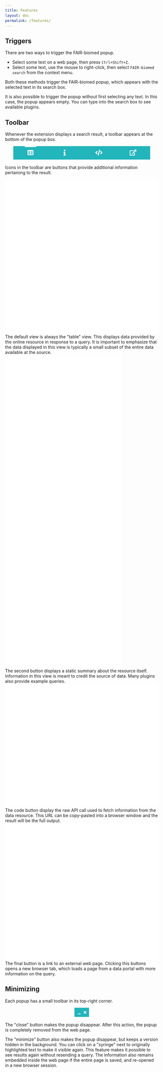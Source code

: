 ```yaml
---
title: Features
layout: doc
permalink: /features/
---
```



## Triggers

There are two ways to trigger the FAIR-biomed popup.

- Select some text on a web page, then press `Ctrl+Shift+Z`.
- Select some text, use the mouse to right-click, then select `FAIR-biomed search` from the context menu.

Both these methods trigger the FAIR-biomed popup, which appears with the selected text in its search box.

It is also possible to trigger the popup without first selecting any text. In this case, the popup appears empty. You can type into the search box to see available plugins.


## Toolbar

Whenever the extension displays a search result, a toolbar appears at the bottom of the popup box.  

<p align="center">
<img src="../images/toolbar.png" height="44">
</p>

Icons in the toolbar are buttons that provide additional information pertaining to the result.

<div class="features-img"><img src="../images/fa/table-solid.svg"></div> The default view is always the "table" view. This displays data provided by the online resource in response to a query. It is important to emphasize that the data displayed in this view is typically a small subset of the entire data available at the source.

<div class="features-img"><img src="../images/fa/info.svg"></div> The second button displays a static summary about the resource itself. Information in this view is meant to credit the source of data. Many plugins also provide example queries. 

<div class="features-img"><img src="../images/fa/code.svg"></div> The code button display the raw API call used to fetch information from the data resource. This URL can be copy-pasted into a browser window and the result will be the full output.

<div class="features-img"><img src="../images/fa/external-link-alt.svg"></div> The final button is a link to an external web page. Clicking this buttons opens a new browser tab, which loads a page from a data portal with more information on the query.


## Minimizing

Each popup has a small toolbar in its top-right corner.

<p align="center">
<img src="../images/min_close.png" height="30">
</p>

The "close" button makes the popup disappear. After this action, the popup is completely removed from the web page. 

The "minimize" button also makes the popup disappear, but keeps a version hidden in the background. You can click on a "syringe" next to originally highlighted text to make it visible again. This feature makes it possible to see results again without resending a query. The information also remains embedded inside the web page if the entire page is saved, and re-opened in a new browser session.


